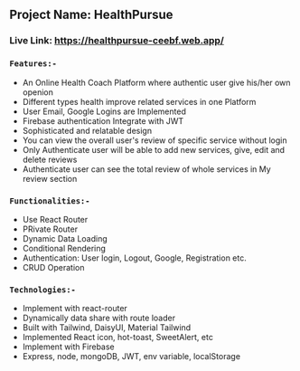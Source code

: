 ## Project Name: HealthPursue

### Live Link: https://healthpursue-ceebf.web.app/

### `Features:-`

- An Online Health Coach Platform where authentic user give his/her own openion
- Different types health improve related services in one Platform
- User Email, Google Logins are Implemented
- Firebase authentication Integrate with JWT
- Sophisticated and relatable design
- You can view the overall user's review of specific service without login
- Only Authenticate user will be able to add new services, give, edit and delete reviews
- Authenticate user can see the total review of whole services in My review section

### `Functionalities:-`

- Use React Router
- PRivate Router
- Dynamic Data Loading
- Conditional Rendering
- Authentication: User login, Logout, Google, Registration etc.
- CRUD Operation

### `Technologies:-`

- Implement with react-router
- Dynamically data share with route loader
- Built with Tailwind, DaisyUI, Material Tailwind
- Implemented React icon, hot-toast, SweetAlert, etc
- Implement with Firebase
- Express, node, mongoDB, JWT, env variable, localStorage
